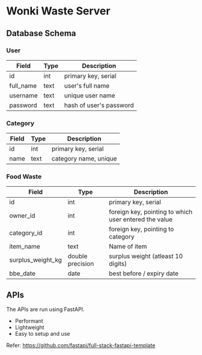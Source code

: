 # Wonki Waste Server

## Database Schema

### User

| Field     | Type | Description             |
|-----------|------|-------------------------|
| id        | int  | primary key, serial     |
| full_name | text | user's full name        |
| username  | text | unique user name        |
| password  | text | hash of user's password |

### Category

| Field | Type | Description           |
|-------|------|-----------------------|
| id    | int  | primary key, serial   |
| name  | text | category name, unique |

### Food Waste

| Field             | Type             | Description                                           |
|-------------------|------------------|-------------------------------------------------------|
| id                | int              | primary key, serial                                   |
| owner_id          | int              | foreign key, pointing to which user entered the value |
| category_id       | int              | foreign key, pointing to category                     |
| item_name         | text             | Name of item                                          |
| surplus_weight_kg | double precision | surplus weight (atleast 10 digits)                    |
| bbe_date          | date             | best before / expiry date                             |



## APIs

The APIs are run using FastAPI. 
- Performant
- Lightweight
- Easy to setup and use

Refer: https://github.com/fastapi/full-stack-fastapi-template
